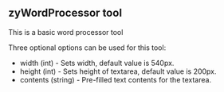 ## zyWordProcessor tool

This is a basic word processor tool

Three optional options can be used for this tool:
*   width (int) - Sets width, default value is 540px.
*   height (int) - Sets height of textarea, default value is 200px.
*   contents (string) - Pre-filled text contents for the textarea.